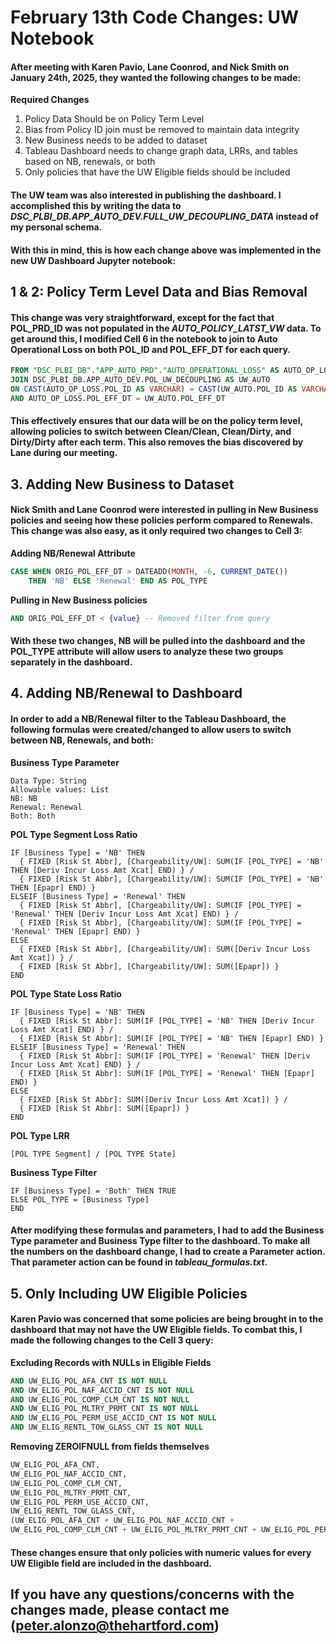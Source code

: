 # February 13th Code Changes: UW Notebook

#### After meeting with Karen Pavio, Lane Coonrod, and Nick Smith on January 24th, 2025, they wanted the following changes to be made:

**Required Changes**

1. Policy Data Should be on Policy Term Level
2. Bias from Policy ID join must be removed to maintain data integrity
3. New Business needs to be added to dataset
4. Tableau Dashboard needs to change graph data, LRRs, and tables based on NB, renewals, or both
5. Only policies that have the UW Eligible fields should be included

#### The UW team was also interested in publishing the dashboard. I accomplished this by writing the data to *DSC_PLBI_DB.APP_AUTO_DEV.FULL_UW_DECOUPLING_DATA*  instead of my personal schema.
#### With this in mind, this is how each change above was implemented in the new UW Dashboard Jupyter notebook:

## 1 & 2: Policy Term Level Data and Bias Removal
#### This change was very straightforward, except for the fact that POL_PRD_ID was not populated in the *AUTO_POLICY_LATST_VW* data. To get around this, I modified Cell 6 in the notebook to join to Auto Operational Loss on both POL_ID and POL_EFF_DT for each query.

```sql
FROM "DSC_PLBI_DB"."APP_AUTO_PRD"."AUTO_OPERATIONAL_LOSS" AS AUTO_OP_LOSS
JOIN DSC_PLBI_DB.APP_AUTO_DEV.POL_UW_DECOUPLING AS UW_AUTO
ON CAST(AUTO_OP_LOSS.POL_ID AS VARCHAR) = CAST(UW_AUTO.POL_ID AS VARCHAR)
AND AUTO_OP_LOSS.POL_EFF_DT = UW_AUTO.POL_EFF_DT
```

#### This effectively ensures that our data will be on the policy term level, allowing policies to switch between Clean/Clean, Clean/Dirty, and Dirty/Dirty after each term. This also removes the bias discovered by Lane during our meeting.

## 3. Adding New Business to Dataset
#### Nick Smith and Lane Coonrod were interested in pulling in New Business policies and seeing how these policies perform compared to Renewals. This change was also easy, as it only required two changes to Cell 3:

**Adding NB/Renewal Attribute**
```sql
CASE WHEN ORIG_POL_EFF_DT > DATEADD(MONTH, -6, CURRENT_DATE())
    THEN 'NB' ELSE 'Renewal' END AS POL_TYPE
```
**Pulling in New Business policies**
```sql
AND ORIG_POL_EFF_DT < {value} -- Removed filter from query
```
#### With these two changes, NB will be pulled into the dashboard and the POL_TYPE attribute will allow users to analyze these two groups separately in the dashboard.

## 4. Adding NB/Renewal to Dashboard
#### In order to add a NB/Renewal filter to the Tableau Dashboard, the following formulas were created/changed to allow users to switch between NB, Renewals, and both:
**Business Type Parameter**
```
Data Type: String
Allowable values: List
NB: NB
Renewal: Renewal
Both: Both
```
**POL Type Segment Loss Ratio**
```
IF [Business Type] = 'NB' THEN
  { FIXED [Risk St Abbr], [Chargeability/UW]: SUM(IF [POL_TYPE] = 'NB' THEN [Deriv Incur Loss Amt Xcat] END) } /
  { FIXED [Risk St Abbr], [Chargeability/UW]: SUM(IF [POL_TYPE] = 'NB' THEN [Epapr] END) }
ELSEIF [Business Type] = 'Renewal' THEN
  { FIXED [Risk St Abbr], [Chargeability/UW]: SUM(IF [POL_TYPE] = 'Renewal' THEN [Deriv Incur Loss Amt Xcat] END) } /
  { FIXED [Risk St Abbr], [Chargeability/UW]: SUM(IF [POL_TYPE] = 'Renewal' THEN [Epapr] END) }
ELSE
  { FIXED [Risk St Abbr], [Chargeability/UW]: SUM([Deriv Incur Loss Amt Xcat]) } /
  { FIXED [Risk St Abbr], [Chargeability/UW]: SUM([Epapr]) }
END
```
**POL Type State Loss Ratio**
```
IF [Business Type] = 'NB' THEN
  { FIXED [Risk St Abbr]: SUM(IF [POL_TYPE] = 'NB' THEN [Deriv Incur Loss Amt Xcat] END) } /
  { FIXED [Risk St Abbr]: SUM(IF [POL_TYPE] = 'NB' THEN [Epapr] END) }
ELSEIF [Business Type] = 'Renewal' THEN
  { FIXED [Risk St Abbr]: SUM(IF [POL_TYPE] = 'Renewal' THEN [Deriv Incur Loss Amt Xcat] END) } /
  { FIXED [Risk St Abbr]: SUM(IF [POL_TYPE] = 'Renewal' THEN [Epapr] END) }
ELSE
  { FIXED [Risk St Abbr]: SUM([Deriv Incur Loss Amt Xcat]) } /
  { FIXED [Risk St Abbr]: SUM([Epapr]) }
END
```
**POL Type LRR**
```
[POL TYPE Segment] / [POL TYPE State]
```
**Business Type Filter**
```
IF [Business Type] = 'Both' THEN TRUE
ELSE POL_TYPE = [Business Type]
END
```

#### After modifying these formulas and parameters, I had to add the Business Type parameter and Business Type filter to the dashboard. To make all the numbers on the dashboard change, I had to create a Parameter action. That parameter action can be found in *tableau_formulas.txt*.

## 5. Only Including UW Eligible Policies
#### Karen Pavio was concerned that some policies are being brought in to the dashboard that may not have the UW Eligible fields. To combat this, I made the following changes to the Cell 3 query:
**Excluding Records with NULLs in Eligible Fields**
```sql
AND UW_ELIG_POL_AFA_CNT IS NOT NULL 
AND UW_ELIG_POL_NAF_ACCID_CNT IS NOT NULL
AND UW_ELIG_POL_COMP_CLM_CNT IS NOT NULL 
AND UW_ELIG_POL_MLTRY_PRMT_CNT IS NOT NULL
AND UW_ELIG_POL_PERM_USE_ACCID_CNT IS NOT NULL 
AND UW_ELIG_RENTL_TOW_GLASS_CNT IS NOT NULL
```
**Removing ZEROIFNULL from fields themselves**
```sql
UW_ELIG_POL_AFA_CNT,
UW_ELIG_POL_NAF_ACCID_CNT,
UW_ELIG_POL_COMP_CLM_CNT,
UW_ELIG_POL_MLTRY_PRMT_CNT,
UW_ELIG_POL_PERM_USE_ACCID_CNT,
UW_ELIG_RENTL_TOW_GLASS_CNT,
(UW_ELIG_POL_AFA_CNT + UW_ELIG_POL_NAF_ACCID_CNT + 
UW_ELIG_POL_COMP_CLM_CNT + UW_ELIG_POL_MLTRY_PRMT_CNT + UW_ELIG_POL_PERM_USE_ACCID_CNT) AS DERIVED_TTL_ACCID_VIO_COMP_CNT,
```
#### These changes ensure that only policies with numeric values for **every** UW Eligible field are included in the dashboard.

## If you have any questions/concerns with the changes made, please contact me (peter.alonzo@thehartford.com)